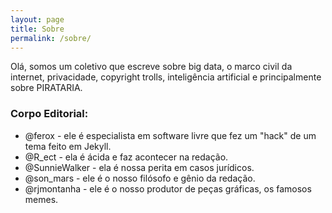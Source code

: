```yaml
---
layout: page
title: Sobre
permalink: /sobre/
---
```


Olá, somos um coletivo que escreve sobre big data, o marco civil da internet, privacidade, copyright trolls, inteligência artificial e principalmente sobre PIRATARIA.

### Corpo Editorial:
* @ferox - ele é especialista em software livre que fez um "hack" de um tema feito em Jekyll.
* @R_ect - ela é ácida e faz acontecer na redação.
* @SunnieWalker - ela é nossa perita em casos jurídicos.
* @son_mars - ele é o nosso filósofo e gênio da redação.
* @rjmontanha - ele é o nosso produtor de peças gráficas, os famosos memes.

